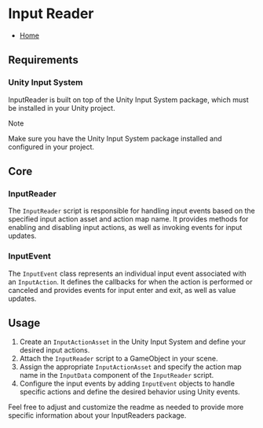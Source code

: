 # Input Reader
- [Home](https://github.com/Created-by-Catalyst/Internal-Unity-Packages/tree/development)

## Requirements

### Unity Input System
InputReader is built on top of the Unity Input System package, which must be installed in your Unity project.

> [!note]
> Make sure you have the Unity Input System package installed and configured in your project.

## Core

### InputReader
The `InputReader` script is responsible for handling input events based on the specified input action asset and action map name. It provides methods for enabling and disabling input actions, as well as invoking events for input updates.

### InputEvent
The `InputEvent` class represents an individual input event associated with an `InputAction`. It defines the callbacks for when the action is performed or canceled and provides events for input enter and exit, as well as value updates.

## Usage

1. Create an `InputActionAsset` in the Unity Input System and define your desired input actions.
2. Attach the `InputReader` script to a GameObject in your scene.
3. Assign the appropriate `InputActionAsset` and specify the action map name in the `InputData` component of the `InputReader` script.
4. Configure the input events by adding `InputEvent` objects to handle specific actions and define the desired behavior using Unity events.

Feel free to adjust and customize the readme as needed to provide more specific information about your InputReaders package.